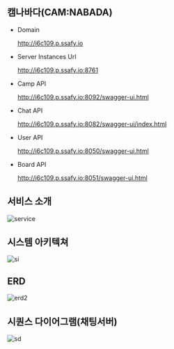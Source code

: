 ## 캠나바다(CAM:NABADA)

- Domain

  http://i6c109.p.ssafy.io




- Server Instances Url

  http://i6c109.p.ssafy.io:8761

- Camp API

  http://i6c109.p.ssafy.io:8092/swagger-ui.html

- Chat API

  http://i6c109.p.ssafy.io:8082/swagger-ui/index.html

- User API

  http://i6c109.p.ssafy.io:8050/swagger-ui.html

- Board API

  http://i6c109.p.ssafy.io:8051/swagger-ui.html

## 서비스 소개
![service](https://user-images.githubusercontent.com/74301875/197925401-8407f4f8-66b7-4429-8ef5-523e343e11c0.PNG)


## 시스템 아키텍쳐
![si](https://user-images.githubusercontent.com/74301875/197925421-3711bfba-6651-4c38-9169-3cd0e7c2c48b.PNG)

## ERD
![erd2](https://user-images.githubusercontent.com/74301875/197925435-d9ae8cb1-9f86-4539-b963-11ffe0802b52.PNG)

## 시퀀스 다이어그램(채팅서버)
![sd](https://user-images.githubusercontent.com/74301875/197925449-7992c929-5f79-4237-bb51-4e9597995f4f.PNG)
